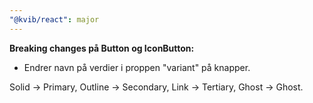```yaml
---
"@kvib/react": major
---
```


**Breaking changes på Button og IconButton:**

- Endrer navn på verdier i proppen "variant" på knapper.

Solid -> Primary, Outline -> Secondary, Link -> Tertiary, Ghost -> Ghost.
